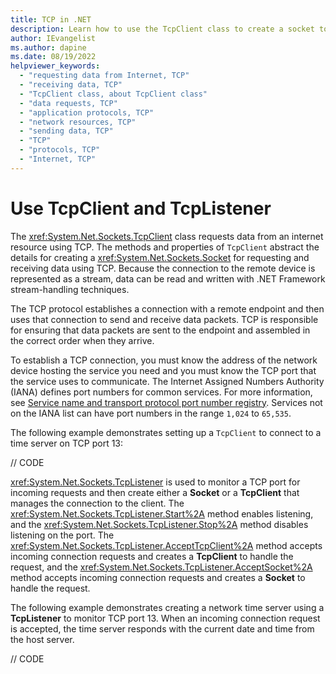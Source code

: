 ```yaml
---
title: TCP in .NET
description: Learn how to use the TcpClient class to create a socket to request and receive data using TCP in .NET.
author: IEvangelist
ms.author: dapine
ms.date: 08/19/2022
helpviewer_keywords:
  - "requesting data from Internet, TCP"
  - "receiving data, TCP"
  - "TcpClient class, about TcpClient class"
  - "data requests, TCP"
  - "application protocols, TCP"
  - "network resources, TCP"
  - "sending data, TCP"
  - "TCP"
  - "protocols, TCP"
  - "Internet, TCP"
---
```


# Use TcpClient and TcpListener

The <xref:System.Net.Sockets.TcpClient> class requests data from an internet resource using TCP. The methods and properties of `TcpClient` abstract the details for creating a <xref:System.Net.Sockets.Socket> for requesting and receiving data using TCP. Because the connection to the remote device is represented as a stream, data can be read and written with .NET Framework stream-handling techniques.

The TCP protocol establishes a connection with a remote endpoint and then uses that connection to send and receive data packets. TCP is responsible for ensuring that data packets are sent to the endpoint and assembled in the correct order when they arrive.

To establish a TCP connection, you must know the address of the network device hosting the service you need and you must know the TCP port that the service uses to communicate. The Internet Assigned Numbers Authority (IANA) defines port numbers for common services. For more information, see [Service name and transport protocol port number registry](https://www.iana.org/assignments/service-names-port-numbers/service-names-port-numbers.xhtml). Services not on the IANA list can have port numbers in the range `1,024` to `65,535`.

The following example demonstrates setting up a `TcpClient` to connect to a time server on TCP port 13:

// CODE

<xref:System.Net.Sockets.TcpListener> is used to monitor a TCP port for incoming requests and then create either a **Socket** or a **TcpClient** that manages the connection to the client. The <xref:System.Net.Sockets.TcpListener.Start%2A> method enables listening, and the <xref:System.Net.Sockets.TcpListener.Stop%2A> method disables listening on the port. The <xref:System.Net.Sockets.TcpListener.AcceptTcpClient%2A> method accepts incoming connection requests and creates a **TcpClient** to handle the request, and the <xref:System.Net.Sockets.TcpListener.AcceptSocket%2A> method accepts incoming connection requests and creates a **Socket** to handle the request.

The following example demonstrates creating a network time server using a **TcpListener** to monitor TCP port 13. When an incoming connection request is accepted, the time server responds with the current date and time from the host server.

// CODE